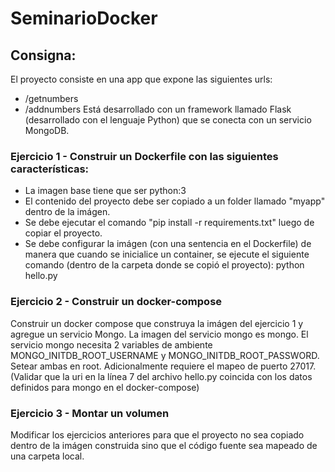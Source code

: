 # SeminarioDocker

## Consigna:

El proyecto consiste en una app que expone las siguientes urls:
- /getnumbers
- /addnumbers
Está desarrollado con un framework llamado Flask (desarrollado con el lenguaje Python)
que se conecta con un servicio MongoDB.
### Ejercicio 1 - Construir un Dockerfile con las siguientes características:
- La imagen base tiene que ser python:3
- El contenido del proyecto debe ser copiado a un folder llamado "myapp" dentro de
la imágen.
- Se debe ejecutar el comando "pip install -r requirements.txt" luego de
copiar el proyecto.
- Se debe configurar la imágen (con una sentencia en el Dockerfile) de manera que
cuando se inicialice un container, se ejecute el siguiente comando (dentro de la
carpeta donde se copió el proyecto): python hello.py

### Ejercicio 2 - Construir un docker-compose
Construir un docker compose que construya la imágen del ejercicio 1 y agregue un servicio
Mongo. La imagen del servicio mongo es mongo. El servicio mongo necesita 2 variables de
ambiente MONGO_INITDB_ROOT_USERNAME y MONGO_INITDB_ROOT_PASSWORD. Setear
ambas en root. Adicionalmente requiere el mapeo de puerto 27017. (Validar que la uri
en la línea 7 del archivo hello.py coincida con los datos definidos para mongo en el
docker-compose)

### Ejercicio 3 - Montar un volumen
Modificar los ejercicios anteriores para que el proyecto no sea copiado dentro de la imágen
construida sino que el código fuente sea mapeado de una carpeta local.